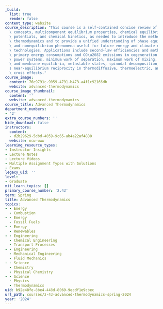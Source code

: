```yaml
---
_build:
  list: true
  render: false
content_type: website
course_description: "This course is a self-contained concise review of general thermodynamics\
  \ concepts, multicomponent equilibrium properties, chemical equilibrium, electrochemical\
  \ potentials, and chemical kinetics, as needed to introduce the methods of nonequilibrium\
  \ thermodynamics and to provide a unified understanding of phase equilibria, transport,\
  \ and nonequilibrium phenomena useful for future energy and climate engineering\
  \ technologies. Applications include second-law efficiencies and methods to allocate\
  \ primary energy consumptions and CO\u2082 emissions in cogeneration and hybrid\
  \ power systems, minimum work of separation, maximum work of mixing, osmotic pressure\
  \ and membrane equilibria, metastable states, spinodal decomposition, and Onsager\u2019\
  s near-equilibrium reciprocity in thermodiffusive, thermoelectric, and electrokinetic\
  \ cross effects."
course_image:
  content: 76c9791c-9059-4791-b473-a4f1c92166db
  website: advanced-thermodynamics
course_image_thumbnail:
  content: ''
  website: advanced-thermodynamics
course_title: Advanced Thermodynamics
department_numbers:
- '2'
extra_course_numbers: ''
hide_download: false
instructors:
  content:
  - d2b29629-5dbd-4059-9c65-ab4a22af4888
  website: ocw-www
learning_resource_types:
- Instructor Insights
- Lecture Notes
- Lecture Videos
- Multiple Assignment Types with Solutions
- Exams
legacy_uid: ''
level:
- Graduate
mit_learn_topics: []
primary_course_number: '2.43'
term: Spring
title: Advanced Thermodynamics
topics:
- - Energy
  - Combustion
- - Energy
  - Fossil Fuels
- - Energy
  - Renewables
- - Engineering
  - Chemical Engineering
  - Transport Processes
- - Engineering
  - Mechanical Engineering
  - Fluid Mechanics
- - Science
  - Chemistry
  - Physical Chemistry
- - Science
  - Physics
  - Thermodynamics
uid: b92e48fe-8be4-448d-8069-9ecdf1e9cbec
url_path: courses/2-43-advanced-thermodynamics-spring-2024
year: '2024'
---
```

